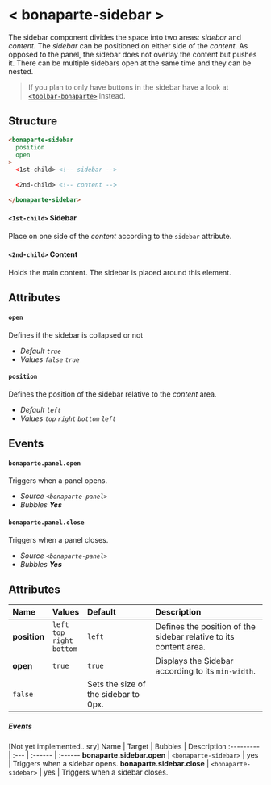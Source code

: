 # < bonaparte-sidebar >
The sidebar component divides the space into two areas: _sidebar_ and _content_. The *sidebar* can be positioned on either side of the *content*. 
As opposed to the panel, the sidebar does not overlay the content but pushes it. There can be multiple sidebars open at the same time and they can be nested.

> If you plan to only have buttons in the sidebar have a look at [`<toolbar-bonaparte>`](bonaparte-toolbar.html) instead.


## Structure
```html
<bonaparte-sidebar
  position
  open
>
  <1st-child> <!-- sidebar -->
  
  <2nd-child> <!-- content --> 
  
</bonaparte-sidebar>
```

#### `<1st-child>` Sidebar
Place on one side of the _content_ according to the `sidebar` attribute.

#### `<2nd-child>` Content
Holds the main content. The sidebar is placed around this element.

## Attributes

#### `open`
Defines if the sidebar is collapsed or not<br>
- _Default `true`_<br>
- _Values `false` `true`_


#### `position`
Defines the position of the sidebar relative to the _content_ area.<br>
- _Default `left`_<br>
- _Values `top` `right` `bottom` `left`_

## Events

#### `bonaparte.panel.open`
Triggers when a panel opens.

- _Source `<bonaparte-panel>`_<br>
- _Bubbles __Yes___

#### `bonaparte.panel.close`
Triggers when a panel closes.<br>
- _Source `<bonaparte-panel>`_<br>
- _Bubbles __Yes___


## Attributes
Name | Values | Default | Description 
:--------- | :--- | :------ | :---------
__position__  |   `left`<br>`top`<br>`right`<br>`bottom` | `left` | Defines the position of the sidebar relative to its content area.
__open__ | `true` | `true` | Displays the Sidebar according to its `min-width`.
 | `false` | | Sets the size of the sidebar to 0px.




##### Events
[Not yet implemented.. sry]
Name | Target | Bubbles | Description 
:--------- | :--- | :------ | :------
__bonaparte.sidebar.open__ | `<bonaparte-sidebar>` | yes | Triggers when a sidebar opens.
__bonaparte.sidebar.close__ | `<bonaparte-sidebar>` | yes | Triggers when a sidebar closes.

